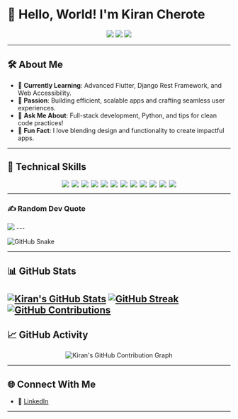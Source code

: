 # 👋 Hello, World! I'm Kiran Cherote

<p align="center">
  <img src="https://img.shields.io/badge/💻_Learning_New_Things-7FFF00?style=for-the-badge&labelColor=006400&color=006400" />
  <img src="https://img.shields.io/badge/📚_Lifelong_Learner-Open--Source_Enthusiast-7FFF00?style=for-the-badge&labelColor=006400&color=006400" />
  <img src="https://img.shields.io/badge/🎨_Creating-Clean_&_Accessible_Designs-7FFF00?style=for-the-badge&labelColor=006400&color=006400" />
</p>

---

## 🛠 About Me

- 🌱 **Currently Learning**: Advanced Flutter, Django Rest Framework, and Web Accessibility.
- 🎯 **Passion**: Building efficient, scalable apps and crafting seamless user experiences.
- 💬 **Ask Me About**: Full-stack development, Python, and tips for clean code practices!
- 🤝 **Fun Fact**: I love blending design and functionality to create impactful apps.

---

## 💼 Technical Skills

<p align="center" style="display: flex; flex-wrap: wrap; justify-content: center; gap: 6px;">

  <img src="https://img.shields.io/badge/C--7FFF00?style=flat&logo=c&logoColor=7FFF00" />
  <img src="https://img.shields.io/badge/C++--7FFF00?style=flat&logo=c%2B%2B&logoColor=7FFF00" />
  <img src="https://img.shields.io/badge/Dart--7FFF00?style=flat&logo=dart&logoColor=7FFF00" />
  <img src="https://img.shields.io/badge/Java--7FFF00?style=flat&logo=openjdk&logoColor=7FFF00" />
  <img src="https://img.shields.io/badge/Python--7FFF00?style=flat&logo=python&logoColor=7FFF00" />
  <img src="https://img.shields.io/badge/JavaScript--7FFF00?style=flat&logo=javascript&logoColor=7FFF00" />
  <img src="https://img.shields.io/badge/Flutter--7FFF00?style=flat&logo=flutter&logoColor=7FFF00" />
  <img src="https://img.shields.io/badge/Django--7FFF00?style=flat&logo=django&logoColor=7FFF00" />
  <img src="https://img.shields.io/badge/PostgreSQL--7FFF00?style=flat&logo=postgresql&logoColor=7FFF00" />
  <img src="https://img.shields.io/badge/Bootstrap--7FFF00?style=flat&logo=bootstrap&logoColor=7FFF00" />
  <img src="https://img.shields.io/badge/GitHub--7FFF00?style=flat&logo=github&logoColor=7FFF00" />
  <img src="https://img.shields.io/badge/Figma--7FFF00?style=flat&logo=figma&logoColor=7FFF00" />

</p>

---
### ✍️ Random Dev Quote
<img src="https://img.shields.io/badge/Quote-%22Code%20is%20like%20humor.%20When%20you%20have%20to%20explain%20it,%20it%E2%80%99s%20bad.%22-black?style=for-the-badge&labelColor=7FFF00" />
---



![GitHub Snake](https://github.com/KiranCherote9745/KiranCherote9745/blob/output/github-contribution-grid-snake.svg)




---
## 📊 GitHub Stats

[![Kiran's GitHub Stats](https://github-readme-stats.vercel.app/api?username=KiranCherote9745&theme=chartreuse-dark&hide_border=false&include_all_commits=true&count_private=true)](https://github.com/KiranCherote9745)
[![GitHub Streak](https://github-readme-streak-stats.herokuapp.com/?user=KiranCherote9745&theme=chartreuse-dark&hide_border=false)](https://github.com/KiranCherote9745)
[![GitHub Contributions](https://github-contributor-stats.vercel.app/api?username=KiranCherote9745&limit=5&theme=chartreuse-dark&combine_all_yearly_contributions=true)](https://github.com/KiranCherote9745)
---
## 📈 GitHub Activity

<p align="center">
  <img src="https://ghchart.rshah.org/7FFF00/KiranCherote9745" alt="Kiran's GitHub Contribution Graph" />
</p>

---

## 🌐 Connect With Me

- 🔗 [LinkedIn](https://www.linkedin.com/in/kiran-cherote/)
---


